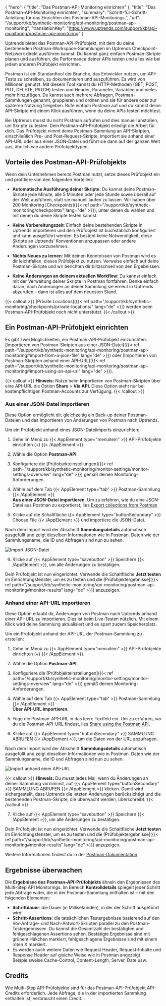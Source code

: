 {
  "hero": {
    "title": "Das Postman-API-Monitoring einrichten"
  },
  "title": "Das Postman-API-Monitoring einrichten",
  "summary": "Schritt-für-Schritt-Anleitung für das Einrichten des Postman-API-Monitorings.",
  "url": "/support/kb/synthetic-monitoring/api-monitoring/postman-api-monitoring",
  "translationKey": "https://www.uptrends.com/support/kb/api-monitoring/postman-api-monitoring"
}

Uptrends bietet das Postman-API-Prüfobjekt, mit dem du deine bestehenden Postman-Workspace-Sammlungen im Uptrends Checkpoint-Netzwerk direkt ausführen kannst. Du kannst ganz einfach Postman-Skripte planen und ausführen, die Performance deiner APIs testen und alles wie bei jedem anderen Prüfobjekt einrichten.

Postman ist ein Standardtool der Branche, das Entwickler nutzen, um API-Tests zu schreiben, zu dokumentieren und auszuführen. Es wird von Millionen genutzt. Mit diesem Tool kannst du HTTP-Methoden (GET, POST, PUT, DELETE, PATCH) testen und Header, Parameter, Variablen und vieles mehr hinzufügen. Du kannst auch mehrere Abfragen, Postman-Sammlungen genannt, gruppieren und ordnen und sie für andere oder zur späteren Nutzung freigeben. Rufe einfach Postman auf und du kannst deine API-Skripte mit einem Klick ausführen, wenn du deine APIs testen möchtest.

Bei Uptrends musst du nicht Postman aufrufen und dies manuell anstoßen, um Skripte zu testen. Dein Postman-API-Prüfobjekt erledigt die Arbeit für dich. Das Prüfobjekt nimmt deine Postman-Sammlung an API-Skripten, einschließlich Pre- und Post-Request-Skripte, importiert sie anhand einer API-URL oder aus einer JSON-Datei und führt sie dann auf der ganzen Welt aus, ähnlich wie andere Prüfobjekttypen.

## Vorteile des Postman-API-Prüfobjekts

Wenn dein Unternehmen bereits Postman nutzt, setze dieses Prüfobjekt ein und profitiere von den folgenden Vorteilen:

- **Automatische Ausführung deiner Skripte**: Du kannst deine Postman-Skripte jede Minute, alle 5 Minuten oder jede Stunde sowie überall auf der Welt ausführen, statt sie manuell laufen zu lassen. Wir haben über 200 Monitoring [Checkpoints]({{< ref path="/support/kb/synthetic-monitoring/checkpoints/" lang="de" >}}), unter denen du wählen und mit denen du deine Skripte testen kannst.  

- **Keine Vorbereitungszeit**: Einfach deine bestehenden Skripte in Uptrends importieren und dein Prüfobjekt ist buchstäblich konfiguriert und kann ausgeführt werden. Es besteht keine Notwendigkeit, diese Skripte an Uptrends’ Konventionen anzupassen oder andere Änderungen vorzunehmen.

- **Nichts Neues zu lernen**: Mit deinen Kenntnissen von Postman wird es dir leichtfallen, dieses Prüfobjekt zu nutzen. Verweise einfach auf deine Postman-Skripte und wir berichten dir blitzschnell von den Ergebnissen.

- **Keine Änderungen an deinem aktuellen Workflow**: Du kannst einfach mit der Verwaltung deiner Skripte in Postman fortfahren. Denke einfach daran, nach Änderungen an deiner Sammlung sie erneut in Uptrends abzurufen – dann ist alles auf dem neuesten Stand.

{{< callout >}} [Private Locations]({{< ref path="/support/kb/synthetic-monitoring/checkpoints/private-locations/" lang="de" >}}) werden beim Postman-API-Prüfobjekt noch nicht unterstützt. {{< /callout >}}

## Ein Postman-API-Prüfobjekt einrichten

Es gibt zwei Möglichkeiten, ein Postman-API-Prüfobjekt einzurichten: [Importieren von Postman-Skripten aus einer JSON-Datei]({{< ref path="/support/kb/synthetic-monitoring/api-monitoring/postman-api-monitoring#import-from-a-json-file" lang="de" >}}) oder [Importieren von Postman-Skripten anhand einer API-URL]({{< ref path="/support/kb/synthetic-monitoring/api-monitoring/postman-api-monitoring#import-using-an-api-url" lang="de" >}}).

{{< callout >}} **Hinweis:** Nutze beim Importieren von Postman-Skripten über eine API-URL die Option **Share** > **Via API**. Diese Option steht nur bei kostenpflichtigen Postman-Accounts zur Verfügung. {{< /callout >}}

### Aus einer JSON-Datei importieren

Diese Option ermöglicht dir, gleichzeitig ein Back-up deiner Postman-Dateien und das Importieren von Änderungen von Postman nach Uptrends.

Um ein Prüfobjekt anhand eines JSON-Dateiimports einzurichten:

1. Gehe im Menü zu {{< AppElement type="menuitem" >}} API-Prüfobjekte einrichten (+) {{< /AppElement >}}.
2. Wähle die Option **Postman-API**.
3. Konfiguriere die [Prüfobjekteinstellungen]({{< ref path="/support/kb/synthetic-monitoring/monitor-settings/monitor-settings-overview" lang="de" >}}) gemäß deinen Monitoring-Anforderungen.

4. Wähle auf dem Tab {{< AppElement type="tab" >}} Postman-Sammlung {{< /AppElement >}}  
**Aus einer JSON-Datei importieren**. Um zu erfahren, wie du eine JSON-Datei aus Postman zu exportierst, lies [Export collections from Postman](https://learning.postman.com/docs/getting-started/importing-and-exporting/exporting-data#export-collections).

5. Klicke auf die Schaltfläche {{< AppElement type="buttonSecondary" >}} Choose File {{< /AppElement >}} und importiere die JSON-Datei. 

Nach dem Import wird der Abschnitt **Sammlungsdetails** automatisch ausgefüllt und zeigt dieselben Informationen wie in Postman. Daten wie der Sammlungsname, die ID und Abfragen sind nun zu sehen.

![Import JSON-Datei](/img/content/scr_postman-import-json-file.min.png)

6. Klicke auf {{< AppElement type="savebutton" >}} Speichern {{< /AppElement >}}, um alle Änderungen zu bestätigen.

Dein Prüfobjekt ist nun eingerichtet. Verwende die Schaltfläche **Jetzt testen** im Einrichtungsfenster, um es zu testen und die
[Prüfobjektergebnisse]({{< ref path="/support/kb/synthetic-monitoring/api-monitoring/postman-api-monitoring#monitor-results" lang="de" >}}) anzuzeigen.

### Anhand einer API-URL importieren

Diese Option erlaubt dir, Änderungen von Postman nach Uptrends anhand einer API-URL zu importieren. Dies ist beim Live-Testen nützlich. Mit einem Klick wird deine Sammlung aktualisiert und es spart zudem Speicherplatz.

Um ein Prüfobjekt anhand der API-URL der Postman-Sammlung zu erstellen:

1. Gehe im Menü zu {{< AppElement type="menuitem" >}} API-Prüfobjekte einrichten (+) {{< /AppElement >}}.
2. Wähle die Option **Postman-API**.
3. Konfiguriere die [Prüfobjekteinstellungen]({{< ref path="/support/kb/synthetic-monitoring/monitor-settings/monitor-settings-overview" lang="de" >}}) gemäß deinen Monitoring-Anforderungen.

4. Wähle auf dem Tab {{< AppElement type="tab" >}} Postman-Sammlung {{< /AppElement >}}  
**Über API-URL importieren**.

5. Füge die Postman-API-URL in das leere Textfeld ein. Um zu erfahren, wo du die Postman-API-URL findest, lies [Share using the Postman API](https://learning.postman.com/docs/collaborating-in-postman/sharing#share-using-the-postman-api).

6. Klicke auf {{< AppElement type="buttonSecondary" >}} SAMMLUNG ABRUFEN {{< /AppElement >}}, um die Daten von der URL abzufragen.

Nach dem Import wird der Abschnitt **Sammlungsdetails** automatisch ausgefüllt und zeigt dieselben Informationen wie in Postman. Daten wie der Sammlungsname, die ID und Abfragen sind nun zu sehen.

![Import anhand einer API-URL](/img/content/scr_postman-import-api-url.min.png)

{{< callout >}} **Hinweis:** Du musst jedes Mal, wenn du Änderungen an deiner Sammlung vornimmst, auf {{< AppElement type="buttonSecondary" >}} SAMMLUNG ABRUFEN {{< /AppElement >}} klicken. Damit wird sichergestellt, dass Uptrends die letzten Änderungen berücksichtigt und die bestehenden Postman-Skripte, die überwacht werden, überschreibt. {{< /callout >}}

7. Klicke auf {{< AppElement type="savebutton" >}} Speichern {{< /AppElement >}}, um alle Änderungen zu bestätigen.

Dein Prüfobjekt ist nun eingerichtet. Verwende die Schaltfläche **Jetzt testen** im Einrichtungsfenster, um es zu testen und die
[Prüfobjektergebnisse]({{< ref path="/support/kb/synthetic-monitoring/api-monitoring/postman-api-monitoring#monitor-results" lang="de" >}}) anzuzeigen.

Weitere Informationen findest du in der [Postman-Dokumentation](https://learning.postman.com/docs/collaborating-in-postman/sharing).

## Ergebnisse überwachen

Die **Ergebnisse des Postman-API-Prüfobjekts** ähneln den Ergebnissen des Multi-Step API Monitorings. Im Bereich **Kontrolldetails** spiegelt jeder Schritt jede Abfrage wider, die in der Postman-Sammlung enthalten ist – mit den folgenden Elementen:

- **Schrittdauer**: die Dauer (in Millisekunden), in der der Schritt ausgeführt wird
- **Schritt-Assertions**: die tatsächlichen Testergebnisse basierend auf den Vor-Anfrage- und Nach-Antwort-Skripten parallel zu den Postman-Testergebnissen. Du kannst die Gesamtzahl der bestätigten und fehlgeschlagenen Assertions sehen. Bestätigte Ergebnisse sind mit grünem Häkchen markiert, fehlgeschlagene Ergebnisse sind mit einem roten X markiert.
- Es werden auch weitere Daten wie Request Header, Request-Inhalte und Response Header auf gleiche Weise wie in Postman angezeigt. Beispielsweise Cache-Control, Content-Length, Server, Date usw.

## Credits

Wie Multi-Step API-Prüfobjekte sind für das Postman-API-Prüfobjekt API-Credits erforderlich. Jede Abfrage, die in der importierten Sammlung enthalten ist, verbraucht einen Credit.